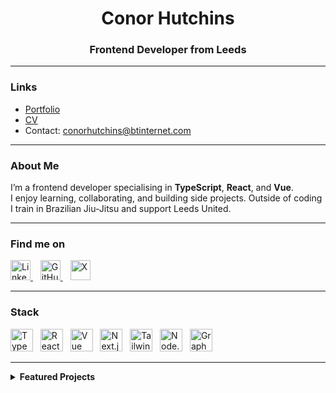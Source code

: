 <h1 align="center">Conor Hutchins</h1>
<h3 align="center">Frontend Developer from Leeds</h3>

---

### Links
- [Portfolio](https://conorhutchins.co.uk/)
- [CV](https://docs.google.com/document/d/1LTWfvUjxotw5KEsRcoXrvMtxPQSrGgGJlJQ6FLSVF6k/edit?usp=sharing)
- Contact: <conorhutchins@btinternet.com>

---

### About Me
I’m a frontend developer specialising in **TypeScript**, **React**, and **Vue**.  
I enjoy learning, collaborating, and building side projects. Outside of coding I train in Brazilian Jiu-Jitsu and support Leeds United.

---

### Find me on
<p align="left">

  <!-- LinkedIn -->
  <a href="https://linkedin.com/in/conorhutchins" target="_blank" rel="noopener">
    <picture>
      <source media="(prefers-color-scheme: dark)" srcset="https://skillicons.dev/icons?i=linkedin&theme=dark">
      <img alt="LinkedIn" src="https://skillicons.dev/icons?i=linkedin" height="32">
    </picture>
  </a>&nbsp;&nbsp;

  <!-- GitHub -->
  <a href="https://github.com/conorhutchins" target="_blank" rel="noopener">
    <picture>
      <source media="(prefers-color-scheme: dark)" srcset="https://skillicons.dev/icons?i=github&theme=dark">
      <img alt="GitHub" src="https://skillicons.dev/icons?i=github" height="32">
    </picture>
  </a>&nbsp;&nbsp;

  <!-- X -->
  <a href="https://x.com/" target="_blank" rel="noopener">
    <picture>
      <source media="(prefers-color-scheme: dark)" srcset="https://skillicons.dev/icons?i=twitter&theme=dark">
      <img alt="X" src="https://skillicons.dev/icons?i=twitter" height="32">
    </picture>
  </a>

</p>

---

### Stack
<p align="left">
  <picture>
    <source media="(prefers-color-scheme: dark)" srcset="https://skillicons.dev/icons?i=ts&theme=dark">
    <img alt="TypeScript" src="https://skillicons.dev/icons?i=ts" height="36">
  </picture>&nbsp;
  <picture>
    <source media="(prefers-color-scheme: dark)" srcset="https://skillicons.dev/icons?i=react&theme=dark">
    <img alt="React" src="https://skillicons.dev/icons?i=react" height="36">
  </picture>&nbsp;
  <picture>
    <source media="(prefers-color-scheme: dark)" srcset="https://skillicons.dev/icons?i=vue&theme=dark">
    <img alt="Vue" src="https://skillicons.dev/icons?i=vue" height="36">
  </picture>&nbsp;
  <picture>
    <source media="(prefers-color-scheme: dark)" srcset="https://skillicons.dev/icons?i=next&theme=dark">
    <img alt="Next.js" src="https://skillicons.dev/icons?i=next" height="36">
  </picture>&nbsp;
  <picture>
    <source media="(prefers-color-scheme: dark)" srcset="https://skillicons.dev/icons?i=tailwind&theme=dark">
    <img alt="TailwindCSS" src="https://skillicons.dev/icons?i=tailwind" height="36">
  </picture>&nbsp;
  <picture>
    <source media="(prefers-color-scheme: dark)" srcset="https://skillicons.dev/icons?i=nodejs&theme=dark">
    <img alt="Node.js" src="https://skillicons.dev/icons?i=nodejs" height="36">
  </picture>&nbsp;
  <picture>
    <source media="(prefers-color-scheme: dark)" srcset="https://skillicons.dev/icons?i=graphql&theme=dark">
    <img alt="GraphQL" src="https://skillicons.dev/icons?i=graphql" height="36">
  </picture>
</p>

---

<details>
  <summary><strong>Featured Projects</strong></summary>

- <strong>Last Man Standing HQ</strong> – Football prediction platform built with Next.js and Supabase  
- <strong>SOTERweb</strong> – Compliance platform used across UK universities and NHS Trusts  
- <strong>Movie Search App</strong> – Lightweight React app using a public films API  

</details>
